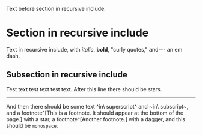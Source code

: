 Text before section in recursive include.

# Section in recursive include

Text in recursive include, with *italic*, **bold**, "curly quotes," and--- an em dash.

## Subsection in recursive include

Test text test text test text. After this line there should be stars.

* * *

And then there should be some text ^in\ superscript^ and ~in\ subscript~, and a footnote^[This is a footnote. It should appear at the bottom of the page.] with a star, a footnote^[Another footnote.] with a dagger, and this should be `monospace`.

